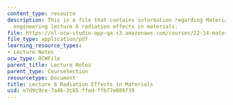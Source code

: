 ```yaml
---
content_type: resource
description: This is a file that contains information regarding Materials in nuclear
  engineering lecture 6 radiation effects in materials.
file: https://ol-ocw-studio-app-qa.s3.amazonaws.com/courses/22-14-materials-in-nuclear-engineering-spring-2015/e7d9c9ce7a463c85ffedffb77e086f39_MIT22_14S15_Lecture6.pdf
file_type: application/pdf
learning_resource_types:
- Lecture Notes
ocw_type: OCWFile
parent_title: Lecture Notes
parent_type: CourseSection
resourcetype: Document
title: Lecture 6 Radiation Effects in Materials
uid: e7d9c9ce-7a46-3c85-ffed-ffb77e086f39
---
```

